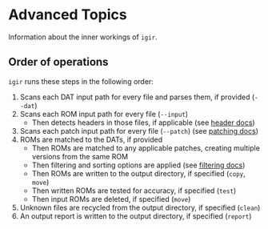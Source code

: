 # Advanced Topics

Information about the inner workings of `igir`.

## Order of operations

`igir` runs these steps in the following order:

1. Scans each DAT input path for every file and parses them, if provided (`--dat`)
2. Scans each ROM input path for every file (`--input`)
   - Then detects headers in those files, if applicable (see [header docs](rom-headers.md))
3. Scans each patch input path for every file (`--patch`) (see [patching docs](rom-patching.md))
4. ROMs are matched to the DATs, if provided
   - Then ROMs are matched to any applicable patches, creating multiple versions from the same ROM
   - Then filtering and sorting options are applied (see [filtering docs](rom-filtering.md))
   - Then ROMs are written to the output directory, if specified (`copy`, `move`)
   - Then written ROMs are tested for accuracy, if specified (`test`)
   - Then input ROMs are deleted, if specified (`move`)
5. Unknown files are recycled from the output directory, if specified (`clean`)
6. An output report is written to the output directory, if specified (`report`)
